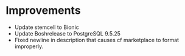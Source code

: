 # Improvements

- Update stemcell to Bionic
- Update Boshrelease to PostgreSQL 9.5.25
- Fixed newline in description that causes cf marketplace to format improperly.
